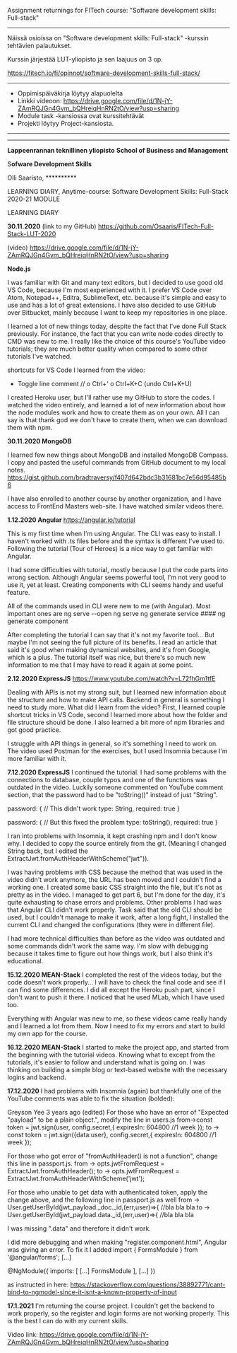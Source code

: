 Assignment returnings for FITech course: "Software development skills: Full-stack"
____

Näissä osioissa on "Software development skills: Full-stack" -kurssin tehtävien palautukset.

Kurssin järjestää LUT-yliopisto ja sen laajuus on 3 op.

https://fitech.io/fi/opinnot/software-development-skills-full-stack/

____
- Oppimispäiväkirja löytyy alapuolelta
- Linkki videoon: https://drive.google.com/file/d/1N-jY-ZAmRQJGn4Gvm_bQHreiqHnRN2tO/view?usp=sharing
- Module task -kansiossa ovat kurssitehtävät
- Projekti löytyy Project-kansiosta.


____
____


**Lappeenrannan teknillinen yliopisto**
**School of Business and Management**






S**ofware Development Skills**

Olli Saaristo, **********


LEARNING DIARY,
Anytime-course: Software Development Skills: Full-Stack 2020-21 MODULE
 
LEARNING DIARY

**30.11.2020**
(link to my GitHub) https://github.com/Osaaris/FITech-Full-Stack-LUT-2020

(video)
https://drive.google.com/file/d/1N-jY-ZAmRQJGn4Gvm_bQHreiqHnRN2tO/view?usp=sharing

**Node.js**

I was familiar with Git and many text editors, but I decided to use good old VS Code, because I'm most experienced with it. I prefer VS Code over Atom, Notepad++, Editra, SublimeText, etc. because it's simple and easy to use and has a lot of great extensions. I have also decided to use GitHub over Bitbucket, mainly because I want to keep my repositories in one place.

I learned a lot of new things today, despite the fact that I've done Full Stack previously. For instance, the fact that you can write node codes directly to CMD was new to me. I really like the choice of this course's YouTube video tutorials; they are much better quality when compared to some other tutorials I've watched.

shortcuts for VS Code I learned from the video:
-	Toggle line comment //
o	Ctrl+' 
o	Ctrl+K+C (undo Ctrl+K+U)

I created Heroku user, but I'll rather use my GitHub to store the codes.
I watched the video entirely, and learned a lot of new information about how the node modules work and how to create them as on your own. All I can say is that thank god we don't have to create them, when we can download them with npm.

**30.11.2020
MongoDB**

I learned few new things about MongoDB and installed MongoDB Compass.
I copy and pasted the useful commands from GitHub document to my local notes.
https://gist.github.com/bradtraversy/f407d642bdc3b31681bc7e56d95485b6

I have also enrolled to another course by another organization, and I have access to FrontEnd Masters web-site. I have watched similar videos there.



**1.12.2020
Angular**
https://angular.io/tutorial

This is my first time when I'm using Angular. The CLI was easy to install. I haven't worked with .ts files before and the syntax is different I've used to.
Following the tutorial (Tour of Heroes) is a nice way to get familiar with Angular.

I had some difficulties with tutorial, mostly because I put the code parts into wrong section. Although Angular seems powerful tool, I'm not very good to use it, yet at least.
Creating components with CLI seems handy and useful feature.

All of the commands used in CLI were new to me (with Angular).
Most important ones are
ng serve --open
ng serve
ng generate service ####
	ng generate component

After completing the tutorial I can say that it's not my favorite tool... But maybe I'm not seeing the full picture of its benefits. I read an article that said it's good when making dynamical websites, and it's from Google, which is a plus.
The tutorial itself was nice, but there's so much new information to me that I may have to read it again at some point.



**2.12.2020
ExpressJS**
https://www.youtube.com/watch?v=L72fhGm1tfE

Dealing with APIs is not my strong suit, but I learned new information about the structure and how to make API calls. Backend in general is something I need to study more.
What did I learn from the video? First, I learned couple shortcut tricks in VS Code, second I learned more about how the folder and file structure should be done.
I also learned a bit more of npm libraries and got good practice.

I struggle with API things in general, so it's something I need to work on.
The video used Postman for the exercises, but I used Insomnia because I'm more familiar with it. 


**7.12.2020
ExpressJS**
I continued the tutorial. I had some problems with the connections to database, couple typos and one of the functions was outdated in the video. Luckily someone commented on YouTube comment section, that the password had to be "toString()" instead of just "String".

password: {
	// This didn't work
        type: String,
        required: true
    }

password: {
	// But this fixed the problem
        type: toString(),
        required: true
    }

I ran into problems with Insomnia, it kept crashing npm and I don't know why. I decided to copy the source entirely from the git. (Meaning I changed String back, but I edited the ExtractJwt.fromAuthHeaderWithScheme("jwt")).

I was having problems with CSS because the method that was used in the video didn't work anymore, the URL has been moved and I couldn't find a working one. I created some basic CSS straight into the file, but it's not as pretty as in the video.
I managed to get part 6, but I'm done for the day, it's quite exhausting to chase errors and problems.
Other problems I had was that Angular CLI didn't work properly. Task said that the old CLI should be used, but I couldn't manage to make it work, after a long fight, I installed the current CLI and changed the configurations (they were in different file).

I had more technical difficulties than before as the video was outdated and some commands didn't work the same way. I'm slow with debugging because it takes time to figure out how things work, but I also think it's educational.



**15.12.2020
MEAN-Stack**
I completed the rest of the videos today, but the code doesn't work properly... I will have to check the final code and see if I can find some differences.
I did all except the Heroku push part, since I don't want to push it there. I noticed that he used MLab, which I have used too.

Everything with Angular was new to me, so these videos came really handy and I learned a lot from them. Now I need to fix my errors and start to build my own app for the course.





**16.12.2020
MEAN-Stack**
I started to make the project app, and started from the beginning with the tutorial videos. Knowing what to except from the tutorials, it's easier to follow and understand what is going on.
I was thinking on building a simple blog or text-based website with the necessary logins and backend.


**17.12.2020**
I had problems with Insomnia (again) but thankfully one of the YouTube comments was able to fix the situation (bolded):

Greyson Yee
3 years ago (edited)
For those who have an error of "Expected "payload" to be a plain object.",  modify the line in users.js
from->const token = jwt.sign(user, config.secret,{
                    expiresIn: 604800 //1 week
                });
to -> const token = jwt.sign({data:user}, config.secret,{
                    expiresIn: 604800 //1 week
                });

For those who got error of "fromAuthHeader() is not a function", change this line in passport.js.
from -> opts.jwtFromRequest = ExtractJwt.fromAuthHeader();
to -> opts.jwtFromRequest = ExtractJwt.fromAuthHeaderWithScheme('jwt');

For those who unable to get data with authenticated token, apply the change above, and the following line in passport.js as well
from -> User.getUserById(jwt_payload._doc._id,(err,user)=>{ //bla bla bla
to -> User.getUserById(jwt_payload.data._id,(err,user)=>{ //bla bla bla

I was missing ".data" and therefore it didn't work.


I did more debugging and when making "register.component.html", Angular was giving an error. To fix it I added 
import { FormsModule } from '@angular/forms';
[...]

@NgModule({
  imports: [
    [...]
    FormsModule
  ],
  [...]
})

as instructed in here:
https://stackoverflow.com/questions/38892771/cant-bind-to-ngmodel-since-it-isnt-a-known-property-of-input


**17.1.2021**
I'm returning the course project. I couldn't get the backend to work properly, so the register and login forms are not working properly.
This is the best I can do with my current skills.

Video link:
https://drive.google.com/file/d/1N-jY-ZAmRQJGn4Gvm_bQHreiqHnRN2tO/view?usp=sharing
